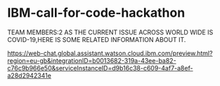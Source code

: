 # IBM-call-for-code-hackathon
TEAM MEMBERS:2
 AS THE CURRENT ISSUE ACROSS WORLD WIDE IS COVID-19,HERE IS SOME RELATED INFORMATION ABOUT IT.
 
 
https://web-chat.global.assistant.watson.cloud.ibm.com/preview.html?region=eu-gb&integrationID=b0013682-319a-43ee-ba82-c76c9b966e50&serviceInstanceID=d9b16c38-c609-4af7-a8ef-a28d2942341e
